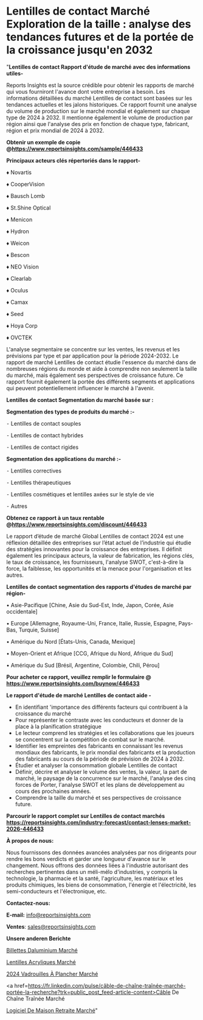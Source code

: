 # Lentilles de contact Marché Exploration de la taille : analyse des tendances futures et de la portée de la croissance jusqu'en 2032

"<strong>Lentilles de contact Rapport d'étude de marché avec des informations utiles-</strong>

Reports Insights est la source crédible pour obtenir les rapports de marché qui vous fourniront l'avance dont votre entreprise a besoin. Les informations détaillées du marché Lentilles de contact sont basées sur les tendances actuelles et les jalons historiques. Ce rapport fournit une analyse du volume de production sur le marché mondial et également sur chaque type de 2024 à 2032. Il mentionne également le volume de production par région ainsi que l'analyse des prix en fonction de chaque type, fabricant, région et prix mondial de 2024 à 2032.

<strong><b>Obtenir un exemple de copie @</b></strong><a href=https://www.reportsinsights.com/sample/446433><strong><b>https://www.reportsinsights.com/sample/446433</b></strong></a>

<b>Principaux acteurs clés répertoriés dans le rapport-</b>

<b> </b>♦ Novartis

♦ CooperVision

♦ Bausch  Lomb

♦ St.Shine Optical

♦ Menicon

♦ Hydron

♦ Weicon

♦ Bescon

♦ NEO Vision

♦ Clearlab

♦ Oculus

♦ Camax

♦ Seed

♦ Hoya Corp

♦ OVCTEK

L'analyse segmentaire se concentre sur les ventes, les revenus et les prévisions par type et par application pour la période 2024-2032. Le rapport de marché Lentilles de contact étudie l'essence du marché dans de nombreuses régions du monde et aide à comprendre non seulement la taille du marché, mais également ses perspectives de croissance future. Ce rapport fournit également la portée des différents segments et applications qui peuvent potentiellement influencer le marché à l'avenir.

<strong>Lentilles de contact Segmentation du marché basée sur :</strong>

<strong>Segmentation des types de produits du marché :-</strong>

⁃ Lentilles de contact souples

⁃ Lentilles de contact hybrides

⁃ Lentilles de contact rigides

<strong>Segmentation des applications du marché :-</strong>

⁃ Lentilles correctives

⁃ Lentilles thérapeutiques

⁃ Lentilles cosmétiques et lentilles axées sur le style de vie

⁃ Autres

<strong><b>Obtenez ce rapport à un taux rentable @</b></strong><a href=https://www.reportsinsights.com/discount/446433><strong><b>https://www.reportsinsights.com/discount/446433</b></strong></a>

Le rapport d’étude de marché Global Lentilles de contact 2024 est une réflexion détaillée des entreprises sur l’état actuel de l’industrie qui étudie des stratégies innovantes pour la croissance des entreprises. Il définit également les principaux acteurs, la valeur de fabrication, les régions clés, le taux de croissance, les fournisseurs, l'analyse SWOT, c'est-à-dire la force, la faiblesse, les opportunités et la menace pour l'organisation et les autres.

<strong>Lentilles de contact segmentation des rapports d'études de marché par région-</strong>

• Asie-Pacifique [Chine, Asie du Sud-Est, Inde, Japon, Corée, Asie occidentale]

• Europe [Allemagne, Royaume-Uni, France, Italie, Russie, Espagne, Pays-Bas, Turquie, Suisse]

• Amérique du Nord [États-Unis, Canada, Mexique]

• Moyen-Orient et Afrique [CCG, Afrique du Nord, Afrique du Sud]

• Amérique du Sud [Brésil, Argentine, Colombie, Chili, Pérou]

<strong>Pour acheter ce rapport, veuillez remplir le formulaire @   <a href=https://www.reportsinsights.com/buynow/446433>https://www.reportsinsights.com/buynow/446433</a></strong>

<strong>Le rapport d'étude de marché Lentilles de contact aide -</strong>
<ul>
  <li>En identifiant 'importance des différents facteurs qui contribuent à la croissance du marché</li>
  <li>Pour représenter le contraste avec les conducteurs et donner de la place à la planification stratégique</li>
  <li>Le lecteur comprend les stratégies et les collaborations que les joueurs se concentrent sur la compétition de combat sur le marché.</li>
  <li>Identifier les empreintes des fabricants en connaissant les revenus mondiaux des fabricants, le prix mondial des fabricants et la production des fabricants au cours de la période de prévision de 2024 à 2032.</li>
  <li>Étudier et analyser la consommation globale Lentilles de contact</li>
  <li>Définir, décrire et analyser le volume des ventes, la valeur, la part de marché, le paysage de la concurrence sur le marché, l'analyse des cinq forces de Porter, l'analyse SWOT et les plans de développement au cours des prochaines années.</li>
  <li>Comprendre la taille du marché et ses perspectives de croissance future.</li>
</ul>

<strong>Parcourir le rapport complet sur Lentilles de contact marchés <a href=https://reportsinsights.com/industry-forecast/contact-lenses-market-2026-446433>https://reportsinsights.com/industry-forecast/contact-lenses-market-2026-446433</a></strong>

<strong>À propos de nous:</strong>

Nous fournissons des données avancées analysées par nos dirigeants pour rendre les bons verdicts et garder une longueur d'avance sur le changement. Nous offrons des données liées à l'industrie autorisant des recherches pertinentes dans un méli-mélo d'industries, y compris la technologie, la pharmacie et la santé, l'agriculture, les matériaux et les produits chimiques, les biens de consommation, l'énergie et l'électricité, les semi-conducteurs et l'électronique, etc.

<strong>Contactez-nous:</strong>

<strong>E-mail:</strong> <a href=mailto:info@reportsinsights.com>info@reportsinsights.com</a>

<strong>Ventes</strong>: <a href=mailto:sales@reportsinsights.com>sales@reportsinsights.com</a>

<strong>Unsere anderen Berichte</strong>

<a href=https://www.linkedin.com/pulse/billettes-daluminium-march%C3%A9-rapport-2024-nouvelles-514gf/>Billettes Daluminium Marché</a>

<a href=https://www.linkedin.com/pulse/lentilles-acryliques-march%C3%A9-2024-part-croissance-ggzwc/>Lentilles Acryliques Marché</a>

<a href=https://www.linkedin.com/pulse/2024-vadrouilles-à-plancher-marché-analyse-evz7c/>2024 Vadrouilles À Plancher Marché</a>

<a href=https://fr.linkedin.com/pulse/câble-de-chaîne-traînée-marché-portée-la-recherche?trk=public_post_feed-article-content>Câble De Chaîne Traînée Marché</a>

<a href=https://www.linkedin.com/pulse/logiciel-de-maison-retraite-march%C3%A9-rapport-6g5zf/>Logiciel De Maison Retraite Marché</a>"
